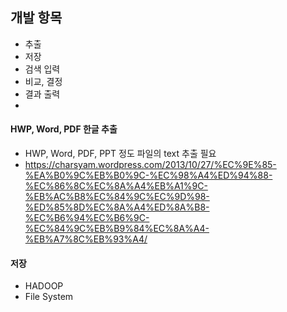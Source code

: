 ## 개발 항목
 - 추출
 - 저장
 - 검색 입력
 - 비교, 결정
 - 결과 출력
 - 
#### HWP, Word, PDF 한글 추출
  - HWP, Word, PDF, PPT 정도 파일의 text 추출 필요
  - https://charsyam.wordpress.com/2013/10/27/%EC%9E%85-%EA%B0%9C%EB%B0%9C-%EC%98%A4%ED%94%88-%EC%86%8C%EC%8A%A4%EB%A1%9C-%EB%AC%B8%EC%84%9C%EC%9D%98-%ED%85%8D%EC%8A%A4%ED%8A%B8-%EC%B6%94%EC%B6%9C-%EC%84%9C%EB%B9%84%EC%8A%A4-%EB%A7%8C%EB%93%A4/

#### 저장
  - HADOOP
  - File System
  
